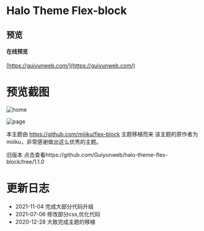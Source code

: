# Halo Theme  Flex-block
## 预览

#### 在线预览

[https://guiyunweb.com/](https://guiyunweb.com/)


# 预览截图
![home](https://image.guiyunweb.com/2021/home_1636015138714.png?imageMogr2/format/webp/interlace/1/quality/090)

![page](https://image.guiyunweb.com/2021/page_1636015135953.png?imageMogr2/format/webp/interlace/1/quality/090)

本主题由 https://github.com/miiiku/flex-block 主题移植而来
该主题的原作者为 miiiku，非常感谢做出这么优秀的主题。



旧版本 点击查看https://github.com/Guiyunweb/halo-theme-flex-block/tree/1.1.0



# 更新日志

 - 2021-11-04  完成大部分代码升级
 - 2021-07-06 修改部分css,优化代码
 - 2020-12-28 大致完成主题的移植